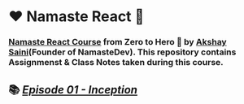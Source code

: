 # ❤️ Namaste React 🙏

### [Namaste React Course](https://learn.namastedev.com/courses/namaste-react-live) from Zero to Hero 🚀 by [Akshay Saini](https://www.linkedin.com/in/akshaymarch7/)(Founder of NamasteDev). This repository contains Assignmenst & Class Notes taken during this course.

## 📚 [_Episode 01 - Inception_](./Episode%2001%20-%20Inception/)
